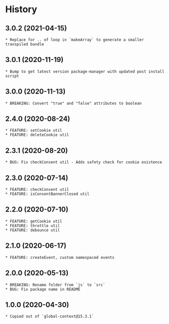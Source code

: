 # History

## 3.0.2 (2021-04-15)
    * Replace for .. of loop in `makeArray` to generate a smaller transpiled bundle

## 3.0.1 (2020-11-19)
    * Bump to get latest version package-manager with updated post install script

## 3.0.0 (2020-11-13)
    * BREAKING: Convert "true" and "false" attributes to boolean

## 2.4.0 (2020-08-24)
    * FEATURE: setCookie util
    * FEATURE: deleteCookie util

## 2.3.1 (2020-08-20)
    * BUG: Fix checkConsent util - Adds safety check for cookie existence 

## 2.3.0 (2020-07-14)
    * FEATURE: checkConsent util
    * FEATURE: isConsentBannerClosed util

## 2.2.0 (2020-07-10)
    * FEATURE: getCookie util
    * FEATURE: throttle util
    * FEATURE: debounce util

## 2.1.0 (2020-06-17)
    * FEATURE: createEvent, custom namespaced events

## 2.0.0 (2020-05-13)
    * BREAKING: Rename folder from `js` to `src`
    * BUG: Fix package name in README

## 1.0.0 (2020-04-30)
    * Copied out of `global-context@15.3.1`
